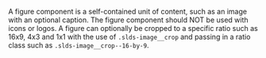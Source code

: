 A figure component is a self-contained unit of content, such as an image with an optional caption. The figure component should NOT be used with icons or logos. A figure can optionally be cropped to a specific ratio such as 16x9, 4x3 and 1x1 with the use of `.slds-image__crop` and passing in a ratio class such as `.slds-image__crop--16-by-9`.
